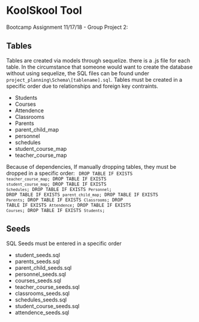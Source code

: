 # KoolSkool Tool
Bootcamp Assignment 11/17/18 - Group Project 2:

## Tables
Tables are created via models through sequelize. there is a .js file for each table.  In the circumstance that someone would want to create the database without using sequelize, the SQL files can be found under `project_planning\Schema\[tablename].sql`.  Tables must be created in a specific order due to relationships and foreign key contraints.
  * Students
  * Courses
  * Attendence
  * Classrooms
  * Parents
  * parent_child_map
  * personnel
  * schedules
  * student_course_map
  * teacher_course_map

Because of dependencies, If manually dropping tables, they must be dropped in a specific order:
<code>
DROP TABLE IF EXISTS `teacher_course_map`;
DROP TABLE IF EXISTS `student_course_map`;
DROP TABLE IF EXISTS `Schedules`;
DROP TABLE IF EXISTS `Personnel`;
DROP TABLE IF EXISTS `parent_child_map`;
DROP TABLE IF EXISTS `Parents`;
DROP TABLE IF EXISTS `Classrooms`;
DROP TABLE IF EXISTS `Attendence`;
DROP TABLE IF EXISTS `Courses`;
DROP TABLE IF EXISTS `Students`;
</code>

## Seeds
SQL Seeds must be entered in a specific order
  * student_seeds.sql 
  * parents_seeds.sql 
  * parent_child_seeds.sql 
  * personnel_seeds.sql 
  * courses_seeds.sql 
  * teacher_course_seeds.sql 
  * classrooms_seeds.sql 
  * schedules_seeds.sql 
  * student_course_seeds.sql 
  * attendence_seeds.sql
